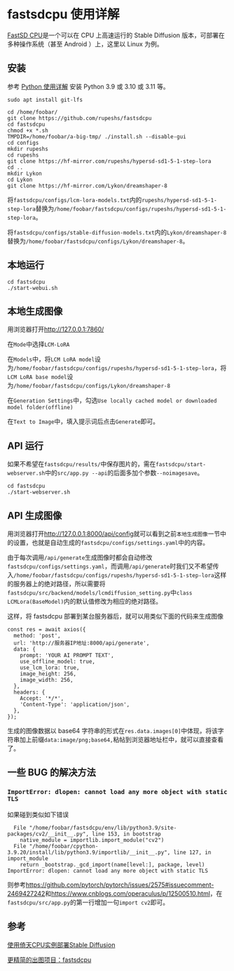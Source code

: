 # fastsdcpu 使用详解
[FastSD CPU](https://github.com/rupeshs/fastsdcpu)是一个可以在 CPU 上高速运行的 Stable Diffusion 版本，可部署在多种操作系统（甚至 Android ）上，这里以 Linux 为例。

## 安装
参考 [Python 使用详解](../../电信/Tool/编程语言/Python/Python使用详解.md) 安装 Python 3.9 或 3.10 或 3.11 等。

    sudo apt install git-lfs

    cd /home/foobar/
    git clone https://github.com/rupeshs/fastsdcpu
    cd fastsdcpu
    chmod +x *.sh
    TMPDIR=/home/foobar/a-big-tmp/ ./install.sh --disable-gui
    cd configs
    mkdir rupeshs
    cd rupeshs
    git clone https://hf-mirror.com/rupeshs/hypersd-sd1-5-1-step-lora
    cd ..
    mkdir Lykon
    cd Lykon
    git clone https://hf-mirror.com/Lykon/dreamshaper-8

将`fastsdcpu/configs/lcm-lora-models.txt`内的`rupeshs/hypersd-sd1-5-1-step-lora`替换为`/home/foobar/fastsdcpu/configs/rupeshs/hypersd-sd1-5-1-step-lora`。

将`fastsdcpu/configs/stable-diffusion-models.txt`内的`Lykon/dreamshaper-8`替换为`/home/foobar/fastsdcpu/configs/Lykon/dreamshaper-8`。

## 本地运行

    cd fastsdcpu
    ./start-webui.sh

## 本地生成图像
用浏览器打开<http://127.0.0.1:7860/>

在`Mode`中选择`LCM-LoRA`

在`Models`中，将`LCM LoRA model`设为`/home/foobar/fastsdcpu/configs/rupeshs/hypersd-sd1-5-1-step-lora`，将`LCM LoRA base model`设为`/home/foobar/fastsdcpu/configs/Lykon/dreamshaper-8`

在`Generation Settings`中，勾选`Use locally cached model or downloaded model folder(offline)`

在`Text to Image`中，填入提示词后点击`Generate`即可。

## API 运行
如果不希望在`fastsdcpu/results/`中保存图片的，需在`fastsdcpu/start-webserver.sh`中的`src/app.py --api`的后面多加个参数`--noimagesave`。

    cd fastsdcpu
    ./start-webserver.sh

## API 生成图像
用浏览器打开<http://127.0.0.1:8000/api/config>就可以看到之前`本地生成图像`一节中的设置，也就是自动生成的`fastsdcpu/configs/settings.yaml`中的内容。

由于每次调用`/api/generate`生成图像时都会自动修改`fastsdcpu/configs/settings.yaml`，而调用`/api/generate`时我们又不希望传入`/home/foobar/fastsdcpu/configs/rupeshs/hypersd-sd1-5-1-step-lora`这样的服务器上的绝对路径，所以需要将`fastsdcpu/src/backend/models/lcmdiffusion_setting.py`中`class LCMLora(BaseModel)`内的默认值修改为相应的绝对路径。

这样，将 fastsdcpu 部署到某台服务器后，就可以用类似下面的代码来生成图像

    const res = await axios({
      method: 'post',
      url: 'http://服务器IP地址:8000/api/generate',
      data: {
        prompt: 'YOUR AI PROMPT TEXT',
        use_offline_model: true,
        use_lcm_lora: true,
        image_height: 256,
        image_width: 256,
      },
      headers: {
        Accept: '*/*',
        'Content-Type': 'application/json',
      },
    });

生成的图像数据以 base64 字符串的形式在`res.data.images[0]`中体现，将该字符串加上前缀`data:image/png;base64,`粘帖到浏览器地址栏中，就可以直接查看了。

## 一些 BUG 的解决方法
### `ImportError: dlopen: cannot load any more object with static TLS`
如果碰到类似如下错误
```
  File "/home/foobar/fastsdcpu/env/lib/python3.9/site-packages/cv2/__init__.py", line 153, in bootstrap
    native_module = importlib.import_module("cv2")
  File "/home/foobar/cpython-3.9.20/install/lib/python3.9/importlib/__init__.py", line 127, in import_module
    return _bootstrap._gcd_import(name[level:], package, level)
ImportError: dlopen: cannot load any more object with static TLS
```
则参考<https://github.com/pytorch/pytorch/issues/2575#issuecomment-2469427242>和<https://www.cnblogs.com/operaculus/p/12500510.html>，在`fastsdcpu/src/app.py`的第一行增加一句`import cv2`即可。

## 参考
[使用倚天CPU实例部署Stable Diffusion](https://help.aliyun.com/zh/ecs/deploy-stable-diffusion-on-yitian-instances)

[更精简的出图项目：fastsdcpu](https://www.bilibili.com/opus/947554435010134039?jump_opus=1)
